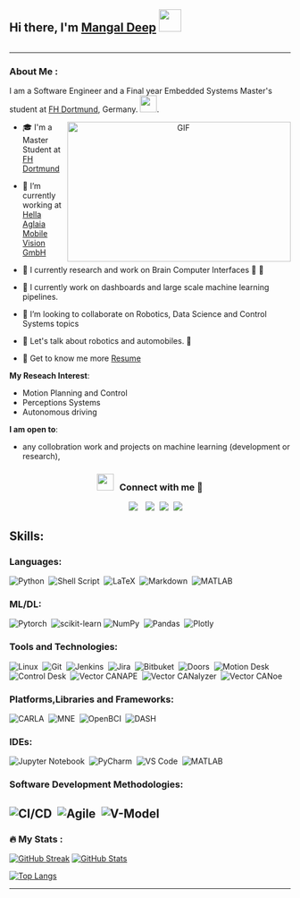 ## Hi there, I'm [Mangal Deep](https://www.linkedin.com/in/mangal-deep-b-m/) <img src="https://media.giphy.com/media/hvRJCLFzcasrR4ia7z/giphy.gif" width="40">

<p align="right"><img src="https://komarev.com/ghpvc/?username=Mangal&style=flat-square&color=blue" alt=""></p>

---
### About Me :


I am a Software Engineer and a Final year Embedded Systems Master's student at [FH Dortmund](https://www.fh-dortmund.de/), Germany. <img src="https://media.giphy.com/media/SWoSkN6DxTszqIKEqv/giphy.gif" width="30">.


<a target="_blank" align="center">
  <img align="right" top="500" height="250" width="400" alt="GIF" src="https://media.giphy.com/media/WUlplcMpOCEmTGBtBW/giphy.gif">
</a>

- 🎓 I'm a Master Student at <a href="https://www.fh-dortmund.de/" target="blank">FH Dortmund</a>
  
- 🔭 I’m currently working at <a href="https://hella-aglaia.com/" target="blank">Hella Aglaia Mobile Vision GmbH</a>

- 🔭 I currently research and work on Brain Computer Interfaces 🧠 🤖

- 🌱 I currently work on dashboards and large scale machine learning pipelines.

- 👯 I’m looking to collaborate on Robotics, Data Science and Control Systems topics

<!-- - 🌱 I’m currently learning Swift && SwiftUI <a href="https://github.com/100rabhcsmc/100DaysOfSwift" target="blank">100DaysOfSwift</a>  -->

- 💬 Let's talk about robotics and automobiles. 🤖

- 📄 Get to know me more <a href="" target="blank">Resume</a>


**My Reseach Interest**:
- Motion Planning and Control
- Perceptions Systems
- Autonomous driving

 **I am open to**:

- any collobration work and projects on machine learning (development or research),

<h3 align="center" > <img src="https://media.giphy.com/media/iY8CRBdQXODJSCERIr/giphy.gif" width="30" height="30" style="margin-right: 10px;">Connect with me 🤝 </h3>

<p align="center">

 <div align="center"  class="icons-social" style="margin-left: 10px;">
        <a style="margin-left: 10px;"  target="_blank" href="https://www.linkedin.com/in/mangal-deep-b-m/">
			<img src="https://img.icons8.com/doodle/40/000000/linkedin--v2.png"></a>
        <a style="margin-left: 10px;" target="_blank" href="https://github.com/path-env/path-env">
			<img src="https://img.icons8.com/doodle/40/000000/github--v1.png"></a>
		<!-- <a style="margin-left: 10px;" target="_blank" href="https://stackoverflow.com/users/12053852/saurabh-chavan?tab=profile">
				<img src="https://img.icons8.com/external-tal-revivo-color-tal-revivo/40/000000/external-stack-overflow-is-a-question-and-answer-site-for-professional-logo-color-tal-revivo.png"></a> 
	   <a style="margin-left: 10px;" target="_blank" href="https://dev.to/100rabhcsmc">
					<img src="https://img.icons8.com/external-sketchy-juicy-fish/0.6x/external-blog-online-services-sketchy-sketchy-juicy-fish.png"></a>-->
        <!-- <a style="margin-left: 10px;" target="_blank" href="https://instagram.com/100rabhch">
			<img src="https://img.icons8.com/doodle/40/000000/instagram-new--v2.png"></a>
		<a style="margin-left: 10px;" target="_blank" href="https://twitter.com/100rabhcsmc">
			<img src="https://img.icons8.com/doodle/1x/twitter-squared--v2.png" ></a>
		<a style="margin-left: 10px;" target="_blank" href="">
				<img src="https://img.icons8.com/doodle/1x/youtube--v2.png" ></a> -->
		<a style="margin-left: 5px;" target="_blank" href="">
					<img src="https://img.icons8.com/plasticine/0.5x/resume.png" ></a>
		<a style="margin-left: 5px;" target="_blank" href="mailto:mangaldeepbabu@gmail.com">
					<img src="https://img.icons8.com/plasticine/0.5x/gmail.png" ></a>
    </div>
</p>

## Skills:

### Languages:

![Python](https://img.shields.io/badge/Python-3776AB?style=for-the-badge&logo=python&logoColor=white)&nbsp;
![Shell Script](https://img.shields.io/badge/Shell_Script-121011?style=for-the-badge&logo=gnu-bash&logoColor=white)&nbsp;
![LaTeX](https://img.shields.io/badge/latex-%23008080.svg?style=for-the-badge&logo=latex&logoColor=white)&nbsp;
![Markdown](https://img.shields.io/badge/markdown-%23000000.svg?style=for-the-badge&logo=markdown&logoColor=white)&nbsp;
![MATLAB](https://img.shields.io/badge/Matlab-%23000000.svg?style=for-the-badge&logo=matrixlab&logoColor=white)

### ML/DL:

![Pytorch](https://img.shields.io/badge/Pytorch-FF6F00?style=for-the-badge&logo=Pytorch&logoColor=white)&nbsp;
![scikit-learn](https://img.shields.io/badge/scikit--learn-%23F7931E.svg?style=for-the-badge&logo=scikit-learn&logoColor=white)
![NumPy](https://img.shields.io/badge/numpy-%23013243.svg?style=for-the-badge&logo=numpy&logoColor=white)&nbsp;
![Pandas](https://img.shields.io/badge/pandas-%23150458.svg?style=for-the-badge&logo=pandas&logoColor=white)&nbsp;
![Plotly](https://img.shields.io/badge/Plotly-%233F4F75.svg?style=for-the-badge&logo=plotly&logoColor=white)
<!-- ![Fast API](https://img.shields.io/badge/FastAPI-005571?style=for-the-badge&logo=fastapi)&nbsp -->



### Tools and Technologies:

![Linux](https://img.shields.io/badge/Linux-FCC624?style=for-the-badge&logo=linux&logoColor=black)&nbsp;
![Git](https://img.shields.io/badge/GIT-E44C30?style=for-the-badge&logo=git&logoColor=white)&nbsp;
![Jenkins](https://img.shields.io/badge/Jenkins-E54C30?style=for-the-badge&logo=jenkins&logoColor=white)&nbsp;
![Jira](https://img.shields.io/badge/Jira-E54C30?style=for-the-badge&logo=jira&logoColor=white)&nbsp;
![Bitbuket](https://img.shields.io/badge/bitbucket-0078d7?style=for-the-badge&logo=bitbucket&logoColor=white)&nbsp;
![Doors](https://img.shields.io/badge/IBM-Doors-E54t30?style=for-the-badge&logo=rational%doors&logoColor=white)&nbsp;
![Motion Desk](https://img.shields.io/badge/dSpace-MotionDesk-0078d7?style=for-the-badge&logo=rational%doors&logoColor=white)&nbsp;
![Control Desk](https://img.shields.io/badge/dSpace-ControlDesk-0078d7?style=for-the-badge&logo=rational%doors&logoColor=white)&nbsp;
![Vector CANAPE](https://img.shields.io/badge/Vector-Canape-E54d30?style=for-the-badge&logo=rational%doors&logoColor=white)&nbsp;
![Vector CANalyzer](https://img.shields.io/badge/Vector-Canalyzer-E54d30?style=for-the-badge&logo=rational%doors&logoColor=white)&nbsp;
![Vector CANoe](https://img.shields.io/badge/Vector-CANoe-E54f30?style=for-the-badge&logo=rational%doors&logoColor=white)


### Platforms,Libraries and Frameworks:
![CARLA](https://img.shields.io/badge/CARLA-121011?style=for-the-badge&logo=carla&logoColor=white)&nbsp;
![MNE](https://img.shields.io/badge/MNE-121011?style=for-the-badge&logo=MNE&logoColor=white)&nbsp;
![OpenBCI](https://img.shields.io/badge/Open_BCI-0078d7?style=for-the-badge&logo=OpenBCI&logoColor=white)&nbsp;
![DASH](https://img.shields.io/badge/DASH-0078d7?style=for-the-badge&logo=dash&logoColor=white)

<!-- #### Database
![MySQL](https://img.shields.io/badge/MySQL-00000F?style=for-the-badge&logo=mysql&logoColor=white)&nbsp;
![PostgreSQL](https://img.shields.io/badge/PostgreSQL-316192?style=for-the-badge&logo=postgresql&logoColor=white)&nbsp;
![AWS](https://img.shields.io/badge/Amazon_AWS-232F3E?style=flat&logo=amazon-aws&logoColor=white)&nbsp;
![Google Cloud](https://img.shields.io/badge/Google_Cloud-4285F4?style=flat&logo=google-cloud&logoColor=white)&nbsp; 
-->

### IDEs:

![Jupyter Notebook](https://img.shields.io/badge/jupyter-%23FA0F00.svg?style=for-the-badge&logo=jupyter&logoColor=white)&nbsp;
![PyCharm](https://img.shields.io/badge/pycharm-143?style=for-the-badge&logo=pycharm&logoColor=black&color=black&labelColor=green)&nbsp;
![VS Code](https://img.shields.io/badge/VSCode-0078d7.svg?style=for-the-badge&logo=visual-studio-code&logoColor=white)&nbsp;
![MATLAB](https://img.shields.io/badge/Matlab-%23000000.svg?style=for-the-badge&logo=matrixlab&logoColor=white)
<!-- ![Vim](https://img.shields.io/badge/VIM-%2311AB00.svg?style=for-the-badge&logo=vim&logoColor=white)&nbsp;
![Eclipse](https://img.shields.io/badge/Eclipse-FE7A16.svg?style=for-the-badge&logo=Eclipse&logoColor=white)&nbsp; -->

### Software Development Methodologies:
![CI/CD](https://img.shields.io/badge/cicd-%23FA0F00.svg?style=for-the-badge&logo=CI/CD&logoColor=white)&nbsp;
![Agile](https://img.shields.io/badge/Agile-143?style=for-the-badge&logo=Agile&logoColor=black&color=black&labelColor=green)&nbsp;
![V-Model](https://img.shields.io/badge/V_Model-143?style=for-the-badge&logo=V-Model&logoColor=black&color=black&labelColor=green)&nbsp;
---

### :fire: My Stats :

[![GitHub Streak](http://github-readme-streak-stats.herokuapp.com?user=path-env&theme=highcontrast&hide_border=true)](https://git.io/streak-stats)
[![GitHub Stats](https://github-readme-stats.vercel.app/api?username=path-env&show_icons=true&include_all_commits=true&theme=vision-friendly-dark&hide_border=true)](https://github.com/anuraghazra/github-readme-stats)

[![Top Langs](https://github-readme-stats.vercel.app/api/top-langs/?username=path-env&layout=compact&theme=vision-friendly-dark&hide_border=true)](https://github.com/anuraghazra/github-readme-stats)


----

<!--

[<img src="https://github-profile-trophy.vercel.app/?username=path-env&row=2&column=3" />](https://github.com/ryo-ma/github-profile-trophy)



[<img src="https://github-readme-stats.vercel.app/api?username=path-env&theme=algolia&count_private=true&include_all_commits=true&show_icons=true" />](https://github.com/anuraghazra/github-readme-stats)
[![GitHub Streak](https://github-readme-streak-stats.herokuapp.com/?user=path-env&theme=dark)](https://github.com/DenverCoder1/github-readme-streak-stats)
[![Top Langs](https://github-readme-stats.vercel.app/api/top-langs/?username=themlphdstudent&theme=algolia&hide=Jupyter&layout=compact&show_icons=true)](https://github.com/anuraghazra/github-readme-stats)


Here are some ideas to get you started:

- 🔭 I’m currently working on ...
- 🌱 I’m currently learning ...
- 👯 I’m looking to collaborate on ...
- 🤔 I’m looking for help with ...
- 💬 Ask me about ...
- 📫 How to reach me: ...
- 😄 Pronouns: ...
- ⚡ Fun fact: ...
-->
